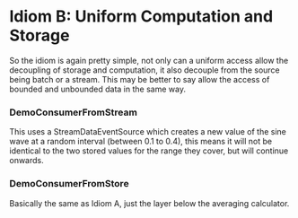 # Idiom B: Uniform Computation and Storage
So the idiom is again pretty simple, not only can a uniform access allow 
the decoupling of storage and computation, it also decouple from the source 
being batch or a stream. This may be better to say allow the access of 
bounded and unbounded data in the same way.

### DemoConsumerFromStream
This uses a StreamDataEventSource which creates a new value of the sine wave
at a random interval (between 0.1 to 0.4), this means it will not be identical
to the two stored values for the range they cover, but will continue onwards.


### DemoConsumerFromStore
Basically the same as Idiom A, just the layer below the averaging calculator.

